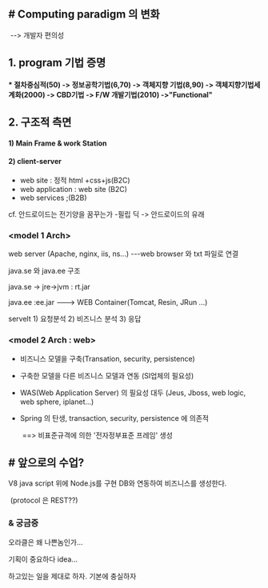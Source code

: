 ## # Computing paradigm 의 변화

​            --> 개발자 편의성

## 1. program 기법 증명

#### * 절차중심적(50) -> 정보공학기법(6,70) -> 객체지향 기법(8,90) ->  객체지향기법세계화(2000) -> CBD기법 -> F/W 개발기법(2010) ->"Functional"



## 2. 구조적 측면

####  1) Main Frame & work Station 

#### 2) client-server 

- web site : 정적 html +css+js(B2C)
- web application : web site (B2C)
- web services ;(B2B)



cf. 안드로이드는 전기양을 꿈꾸는가 -필립 딕 -> 안드로이드의 유래





 ###  <model 1 Arch>

web server (Apache, nginx, iis, ns...)  ---web browser 와 txt 파일로 연결

java.se 와 java.ee 구조

java.se -> jre->jvm : rt.jar

java.ee :ee.jar  ---> WEB Container(Tomcat, Resin, JRun ...)

servelt  1) 요청분석 2) 비즈니스 분석 3) 응답



###  <model 2 Arch : web>

* 비즈니스 모델을 구축(Transation, security, persistence)

* 구축한 모델을 다른 비즈니스 모델과 연동 (SI업체의 필요성)

* WAS(Web Application Server) 의 필요성 대두 (Jeus, Jboss, web logic, web sphere, iplanet...)

* Spring 의 탄생, transaction, security, persistence 에 의존적  

  ​                 ==> 비표준규격에 의한 '전자정부표준 프레임' 생성



##  # 앞으로의 수업?

 V8 java script 위에 Node.js를 구현 DB와 연동하여  비즈니스를 생성한다. 

​    (protocol 은 REST??)

 ### & 궁금증

오라클은 왜 나쁜놈인가...

기획이 중요하다 idea...

하고있는 일을 제대로 하자. 기본에 충실하자



